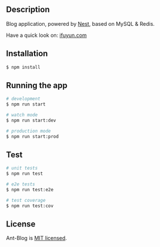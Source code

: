 ## Description

Blog application, powered by [Nest](https://github.com/nestjs/nest), based on MySQL & Redis.

Have a quick look on: [ifuyun.com](https://www.ifuyun.com)

## Installation

```bash
$ npm install
```

## Running the app

```bash
# development
$ npm run start

# watch mode
$ npm run start:dev

# production mode
$ npm run start:prod
```

## Test

```bash
# unit tests
$ npm run test

# e2e tests
$ npm run test:e2e

# test coverage
$ npm run test:cov
```

## License

Ant-Blog is [MIT licensed](LICENSE).
